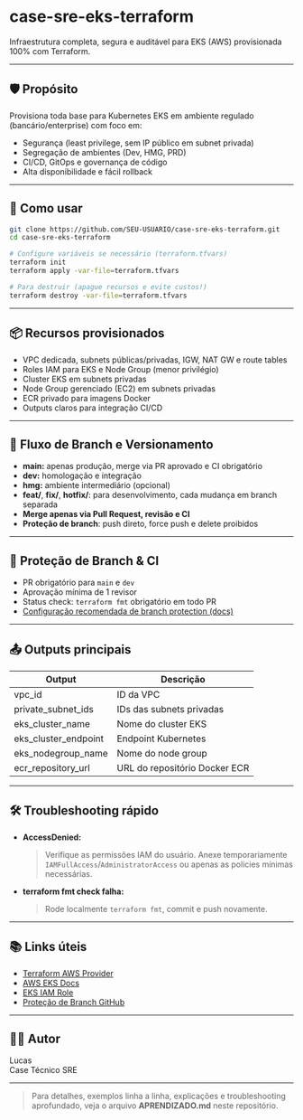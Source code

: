 # case-sre-eks-terraform

Infraestrutura completa, segura e auditável para EKS (AWS) provisionada 100% com Terraform.

---

## 🛡️ Propósito

Provisiona toda base para Kubernetes EKS em ambiente regulado (bancário/enterprise) com foco em:
- Segurança (least privilege, sem IP público em subnet privada)
- Segregação de ambientes (Dev, HMG, PRD)
- CI/CD, GitOps e governança de código
- Alta disponibilidade e fácil rollback

---

## 🚀 Como usar

```bash
git clone https://github.com/SEU-USUARIO/case-sre-eks-terraform.git
cd case-sre-eks-terraform

# Configure variáveis se necessário (terraform.tfvars)
terraform init
terraform apply -var-file=terraform.tfvars

# Para destruir (apague recursos e evite custos!)
terraform destroy -var-file=terraform.tfvars
```

---

## 📦 Recursos provisionados

- VPC dedicada, subnets públicas/privadas, IGW, NAT GW e route tables
- Roles IAM para EKS e Node Group (menor privilégio)
- Cluster EKS em subnets privadas
- Node Group gerenciado (EC2) em subnets privadas
- ECR privado para imagens Docker
- Outputs claros para integração CI/CD

---

## 🔄 Fluxo de Branch e Versionamento

- **main:** apenas produção, merge via PR aprovado e CI obrigatório
- **dev:** homologação e integração
- **hmg:** ambiente intermediário (opcional)
- **feat/**, **fix/**, **hotfix/**: para desenvolvimento, cada mudança em branch separada
- **Merge apenas via Pull Request, revisão e CI**
- **Proteção de branch**: push direto, force push e delete proibidos

---

## 🔔 Proteção de Branch & CI

- PR obrigatório para `main` e `dev`
- Aprovação mínima de 1 revisor
- Status check: `terraform fmt` obrigatório em todo PR
- [Configuração recomendada de branch protection (docs)](https://docs.github.com/pt/repositories/configuring-branches-and-merges-in-your-repository/managing-branches-in-your-repository/about-protected-branches)

---

## 📤 Outputs principais

| Output                 | Descrição                     |
|------------------------|-------------------------------|
| vpc_id                 | ID da VPC                     |
| private_subnet_ids     | IDs das subnets privadas      |
| eks_cluster_name       | Nome do cluster EKS           |
| eks_cluster_endpoint   | Endpoint Kubernetes           |
| eks_nodegroup_name     | Nome do node group            |
| ecr_repository_url     | URL do repositório Docker ECR |

---

## 🛠️ Troubleshooting rápido

- **AccessDenied:**  
  > Verifique as permissões IAM do usuário. Anexe temporariamente `IAMFullAccess`/`AdministratorAccess` ou apenas as policies mínimas necessárias.
- **terraform fmt check falha:**  
  > Rode localmente `terraform fmt`, commit e push novamente.

---

## 📚 Links úteis

- [Terraform AWS Provider](https://registry.terraform.io/providers/hashicorp/aws/latest/docs)
- [AWS EKS Docs](https://docs.aws.amazon.com/eks/latest/userguide/getting-started.html)
- [EKS IAM Role](https://docs.aws.amazon.com/eks/latest/userguide/service_IAM_role.html)
- [Proteção de Branch GitHub](https://docs.github.com/pt/repositories/configuring-branches-and-merges-in-your-repository/managing-branches-in-your-repository/about-protected-branches)

---

## 👨‍💻 Autor

Lucas  
Case Técnico SRE

---

> Para detalhes, exemplos linha a linha, explicações e troubleshooting aprofundado, veja o arquivo **APRENDIZADO.md** neste repositório.
